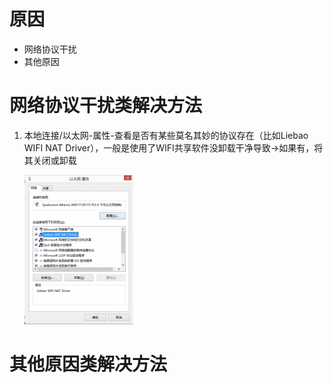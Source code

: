 <!-- TITLE: 故障 0 网络连接详细信息为空 -->
<!-- SUBTITLE: 本错误涵盖三大运营商 -->

# 原因
- 网络协议干扰
- 其他原因

# 网络协议干扰类解决方法
1. 本地连接/以太网-属性-查看是否有某些莫名其妙的协议存在（比如Liebao WIFI NAT Driver），一般是使用了WIFI共享软件没卸载干净导致->如果有，将其关闭或卸载

    ![Liebaowifi](/uploads/liebaowifi.png "Liebaowifi")
# 其他原因类解决方法